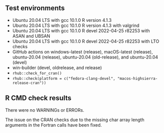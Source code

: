 ## Test environments
* Ubuntu 20.04 LTS with gcc 10.1.0
  R version 4.1.3
* Ubuntu 20.04 LTS with gcc 10.1.0
  R version 4.1.3 with valgrind
* Ubuntu 20.04 LTS with gcc 10.1.0
  R devel 2022-04-25 r82253 with ASAN and UBSAN
* Ubuntu 20.04 LTS with gcc 10.1.0
  R devel 2022-04-25 r82253 with LTO checks
* GitHub actions on windows-latest (release), macOS-latest (release), 
  ubuntu-20.04 (release), ubuntu-20.04 (old-release), and ubuntu-20.04 (devel)
* win-builder (devel, oldrelease, and release)
* `rhub::check_for_cran()`
* `rhub::check(platform = c("fedora-clang-devel", "macos-highsierra-release-cran"))`
  
## R CMD check results
There were no WARNINGs or ERRORs.

The issue on the CRAN checks due to the missing char array length arguments in 
the Fortran calls have been fixed.
